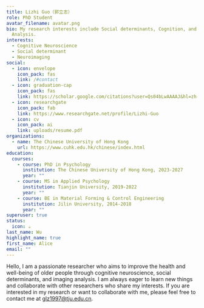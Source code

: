 ```yaml
---
title: Lizhi Guo（郭立志）
role: PhD Student
avatar_filename: avatar.png
bio: My research interests include Social determinants, Cognition, and Imaging
  Analysis.
interests:
  - Cognitive Neuroscience
  - Social determinant
  - Neuroimaging
social:
  - icon: envelope
    icon_pack: fas
    link: /#contact
  - icon: graduation-cap
    icon_pack: fas
    link: https://scholar.google.com/citations?user=Qs04bLwAAAAJ&hl=zh-CN
  - icon: researchgate
    icon_pack: fab
    link: https://www.researchgate.net/profile/Lizhi-Guo
  - icon: cv
    icon_pack: ai
    link: uploads/resume.pdf
organizations:
  - name: The Chinese University of Hong Kong
    url: https://www.cuhk.edu.hk/chinese/index.html
education:
  courses:
    - course: PhD in Psychology
      institution: The Chinese University of Hong Kong, 2023-2027
      year: ""
    - course: MS in Applied Psychology
      institution: Tianjin University, 2019-2022
      year: ""
    - course: BE in Material Forming & Control Engineering
      institution: Jilin University, 2014-2018
      year: ""
superuser: true
status:
  icon: ☕️
last_name: Wu
highlight_name: true
first_name: Alice
email: ""
---
```

Hello, I am a passionate researcher who aims to improve the health and well-being of older people through cognitive neuroscience, social determinants, and imaging analysis. I am always eager to learn new things and collaborate with other researchers who share my interests. If you are interested in my research or want to collaborate with me, please feel free to contact me at glz1997@tju.edu.cn.